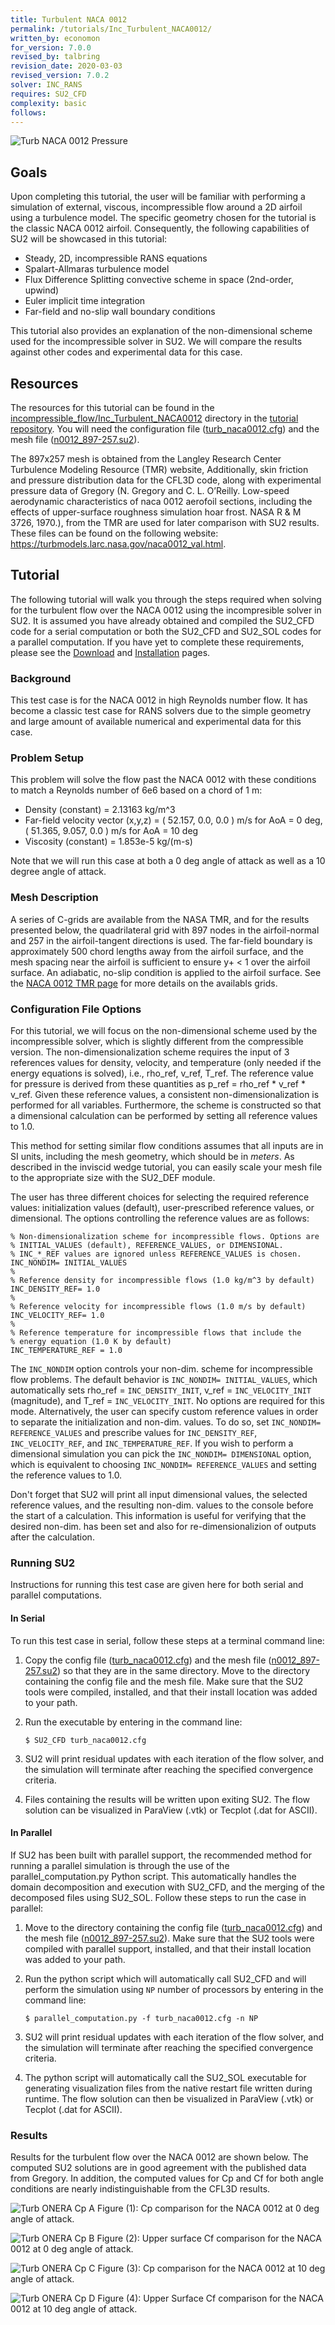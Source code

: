 ```yaml
---
title: Turbulent NACA 0012
permalink: /tutorials/Inc_Turbulent_NACA0012/
written_by: economon 
for_version: 7.0.0
revised_by: talbring  
revision_date: 2020-03-03
revised_version: 7.0.2
solver: INC_RANS
requires: SU2_CFD
complexity: basic
follows:
---
```


![Turb NACA 0012 Pressure](../../Inc_Turbulent_NACA0012/images/n0012_cp_AoA10deg.png)

## Goals

Upon completing this tutorial, the user will be familiar with performing a simulation of external, viscous, incompressible flow around a 2D airfoil using a turbulence model. The specific geometry chosen for the tutorial is the classic NACA 0012 airfoil. Consequently, the following capabilities of SU2 will be showcased in this tutorial:
- Steady, 2D, incompressible RANS equations 
- Spalart-Allmaras turbulence model
- Flux Difference Splitting convective scheme in space (2nd-order, upwind)
- Euler implicit time integration
- Far-field and no-slip wall boundary conditions

This tutorial also provides an explanation of the non-dimensional scheme used for the incompressible solver in SU2. We will compare the results against other codes and experimental data for this case.


## Resources

The resources for this tutorial can be found in the [incompressible_flow/Inc_Turbulent_NACA0012](https://github.com/su2code/Tutorials/tree/master/incompressible_flow/Inc_Turbulent_NACA0012) directory in the [tutorial repository](https://github.com/su2code/Tutorials). You will need the configuration file ([turb_naca0012.cfg](https://github.com/su2code/Tutorials/tree/master/incompressible_flow/Inc_Turbulent_NACA0012/turb_naca0012.cfg)) and the mesh file ([n0012_897-257.su2](https://github.com/su2code/Tutorials/tree/master/incompressible_flow/Inc_Turbulent_NACA0012/n0012_897-257.su2)).

 The 897x257 mesh is obtained from the Langley Research Center Turbulence Modeling Resource (TMR) website, Additionally, skin friction and pressure distribution data for the CFL3D code, along with experimental pressure data of Gregory (N. Gregory and C. L. O’Reilly. Low-speed aerodynamic characteristics of naca 0012 aerofoil sections, including the effects
of upper-surface roughness simulation hoar frost. NASA R & M 3726, 1970.), from the TMR are used for later comparison with SU2 results. These files can be found on the following website: https://turbmodels.larc.nasa.gov/naca0012_val.html.

## Tutorial

The following tutorial will walk you through the steps required when solving for the turbulent flow over the NACA 0012 using the incompresible solver in SU2. It is assumed you have already obtained and compiled the SU2_CFD code for a serial computation or both the SU2_CFD and SU2_SOL codes for a parallel computation. If you have yet to complete these requirements, please see the [Download](/docs_v7/Download/) and [Installation](/docs_v7/Installation/) pages.

### Background

This test case is for the NACA 0012 in high Reynolds number flow. It has become a classic test case for RANS solvers due to the simple geometry and large amount of available numerical and experimental data for this case.

### Problem Setup

This problem will solve the flow past the NACA 0012 with these conditions to match a Reynolds number of 6e6 based on a chord of 1 m:
- Density (constant) = 2.13163 kg/m^3
- Far-field velocity vector (x,y,z) = ( 52.157, 0.0, 0.0 ) m/s for AoA = 0 deg, ( 51.365, 9.057, 0.0 ) m/s for AoA = 10 deg
- Viscosity (constant) = 1.853e-5 kg/(m-s)

Note that we will run this case at both a 0 deg angle of attack as well as a 10 degree angle of attack.

### Mesh Description

A series of C-grids are available from the NASA TMR, and for the results presented below, the quadrilateral grid with 897 nodes in the airfoil-normal and 257 in the airfoil-tangent directions is used. The far-field boundary is approximately 500 chord lengths away from the airfoil surface, and the mesh spacing near the airfoil is sufficient to ensure y+ < 1 over the airfoil surface. An adiabatic, no-slip condition is applied to the airfoil surface. See the [NACA 0012 TMR page](https://turbmodels.larc.nasa.gov/naca0012_val.html) for more details on the availabls grids.


### Configuration File Options

For this tutorial, we will focus on the non-dimensional scheme used by the incompressible solver, which is slightly different from the compressible version. The non-dimensionalization scheme requires the input of 3 references values for density, velocity, and temperature (only needed if the energy equations is solved), i.e., rho_ref, v_ref, T_ref. The reference value for pressure is derived from these quantities as p_ref = rho_ref * v_ref * v_ref. Given these reference values, a consistent non-dimensionalization is performed for all variables. Furthermore, the scheme is constructed so that a dimensional calculation can be performed by setting all reference values to 1.0.

This method for setting similar flow conditions assumes that all inputs are in SI units, including the mesh geometry, which should be in *meters*. As described in the inviscid wedge tutorial, you can easily scale your mesh file to the appropriate size with the SU2_DEF module.

The user has three different choices for selecting the required reference values: initialization values (default), user-prescribed reference values, or dimensional. The options controlling the reference values are as follows:

```
% Non-dimensionalization scheme for incompressible flows. Options are
% INITIAL_VALUES (default), REFERENCE_VALUES, or DIMENSIONAL.
% INC_*_REF values are ignored unless REFERENCE_VALUES is chosen.
INC_NONDIM= INITIAL_VALUES
%
% Reference density for incompressible flows (1.0 kg/m^3 by default)
INC_DENSITY_REF= 1.0
%
% Reference velocity for incompressible flows (1.0 m/s by default)
INC_VELOCITY_REF= 1.0
%
% Reference temperature for incompressible flows that include the
% energy equation (1.0 K by default)
INC_TEMPERATURE_REF = 1.0
```

The `INC_NONDIM` option controls your non-dim. scheme for incompressible flow problems. The default behavior is `INC_NONDIM= INITIAL_VALUES`, which automatically sets rho_ref = `INC_DENSITY_INIT`, v_ref = `INC_VELOCITY_INIT` (magnitude), and T_ref = `INC_VELOCITY_INIT`. No options are required for this mode. Alternatively, the user can specify custom reference values in order to separate the initialization and non-dim. values. To do so, set `INC_NONDIM= REFERENCE_VALUES` and prescribe values for `INC_DENSITY_REF`, `INC_VELOCITY_REF`, and `INC_TEMPERATURE_REF`. If you wish to perform a dimensional simulation you can pick the `INC_NONDIM= DIMENSIONAL` option, which is equivalent to choosing  `INC_NONDIM= REFERENCE_VALUES` and setting the reference values to 1.0.

Don't forget that SU2 will print all input dimensional values, the selected reference values, and the resulting non-dim. values to the console before the start of a calculation. This information is useful for verifying that the desired non-dim. has been set and also for re-dimensionalizion of outputs after the calculation.

### Running SU2

Instructions for running this test case are given here for both serial and parallel computations.

#### In Serial

To run this test case in serial, follow these steps at a terminal command line:
1. Copy the config file ([turb_naca0012.cfg](https://github.com/su2code/Tutorials/tree/master/incompressible_flow/Inc_Turbulent_NACA0012/turb_naca0012.cfg)) and the mesh file ([n0012_897-257.su2](https://github.com/su2code/Tutorials/tree/master/incompressible_flow/Inc_Turbulent_NACA0012/n0012_897-257.su2)) so that they are in the same directory. Move to the directory containing the config file and the mesh file. Make sure that the SU2 tools were compiled, installed, and that their install location was added to your path.
 1. Run the executable by entering in the command line:
      
    ```
    $ SU2_CFD turb_naca0012.cfg
    ```

 2. SU2 will print residual updates with each iteration of the flow solver, and the simulation will terminate after reaching the specified convergence criteria.
 3. Files containing the results will be written upon exiting SU2. The flow solution can be visualized in ParaView (.vtk) or Tecplot (.dat for ASCII).

#### In Parallel

If SU2 has been built with parallel support, the recommended method for running a parallel simulation is through the use of the parallel_computation.py Python script. This automatically handles the domain decomposition and execution with SU2_CFD, and the merging of the decomposed files using SU2_SOL. Follow these steps to run the case in parallel:
 1. Move to the directory containing the config file ([turb_naca0012.cfg](https://github.com/su2code/Tutorials/tree/master/incompressible_flow/Inc_Turbulent_NACA0012/turb_naca0012.cfg)) and the mesh file ([n0012_897-257.su2](https://github.com/su2code/Tutorials/tree/master/incompressible_flow/Inc_Turbulent_NACA0012/n0012_897-257.su2)). Make sure that the SU2 tools were compiled with parallel support, installed, and that their install location was added to your path.
 2. Run the python script which will automatically call SU2_CFD and will perform the simulation using `NP` number of processors by entering in the command line:

    ```
    $ parallel_computation.py -f turb_naca0012.cfg -n NP
    ```

 3. SU2 will print residual updates with each iteration of the flow solver, and the simulation will terminate after reaching the specified convergence criteria.
 4. The python script will automatically call the SU2_SOL executable for generating visualization files from the native restart file written during runtime. The flow solution can then be visualized in ParaView (.vtk) or Tecplot (.dat for ASCII).

### Results

Results for the turbulent flow over the NACA 0012 are shown below. The computed SU2 solutions are in good agreement with the published data from Gregory. In addition, the computed values for Cp and Cf for both angle conditions are nearly indistinguishable from the CFL3D results.
     
![Turb ONERA Cp A](../../Inc_Turbulent_NACA0012/images/n0012_cp_AoA0deg.png)
Figure (1): Cp comparison for the NACA 0012 at 0 deg angle of attack.

![Turb ONERA Cp B](../../Inc_Turbulent_NACA0012/images/n0012_cf_AoA0deg.png)
Figure (2): Upper surface Cf comparison for the NACA 0012 at 0 deg angle of attack.

![Turb ONERA Cp C](../../Inc_Turbulent_NACA0012/images/n0012_cp_AoA10deg.png)
Figure (3): Cp comparison for the NACA 0012 at 10 deg angle of attack.

![Turb ONERA Cp D](../../Inc_Turbulent_NACA0012/images/n0012_cf_AoA10deg.png)
Figure (4): Upper Surface Cf comparison for the NACA 0012 at 10 deg angle of attack.


